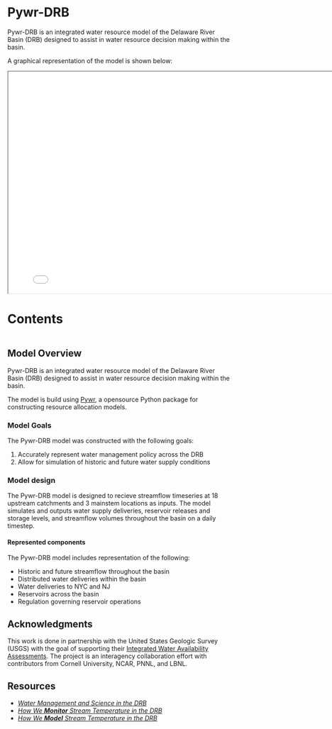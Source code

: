 # Pywr-DRB

Pywr-DRB is an integrated water resource model of the Delaware River Basin (DRB) designed to assist in water resource decision making within the basin.

A graphical representation of the model is shown below:

<iframe id="serviceFrameSend" src="docs/drb_model_map.html" height = "500" width = "800" title = "Graphical Representation of Pywr-DRB Model"></iframe>

# Contents
```{tableofcontents}
```

## Model Overview

Pywr-DRB is an integrated water resource model of the Delaware River Basin (DRB) designed to assist in water resource decision making within the basin.

The model is build using [Pywr](https://pywr.github.io/pywr/index.html), a opensource Python package for constructing resource allocation models.

### Model Goals

The Pywr-DRB model was constructed with the following goals:

1. Accurately represent water management policy across the DRB
2. Allow for simulation of historic and future water supply conditions


### Model design

The Pywr-DRB model is designed to recieve streamflow timeseries at 18 upstream catchments and 3 mainstem locations as inputs. The model simulates and outputs water supply deliveries, reservoir releases and storage levels, and streamflow volumes throughout the basin on a daily timestep.


#### Represented components

The Pywr-DRB model includes representation of the following:

- Historic and future streamflow throughout the basin
- Distributed water deliveries within the basin
- Water deliveries to NYC and NJ
- Reservoirs across the basin
- Regulation governing reservoir operations


## Acknowledgments

This work is done in partnership with the United States Geologic Survey (USGS) with the goal of supporting their [Integrated Water Availability Assessments](https://www.usgs.gov/mission-areas/water-resources/science/integrated-water-availability-assessments-iwaas). The project is an interagency collaboration effort with contributors from Cornell University, NCAR, PNNL, and LBNL.


## Resources
- [*Water Management and Science in the DRB*](https://labs.waterdata.usgs.gov/visualizations/delaware-basin-story/index.html#/)
- [*How We **Monitor** Stream Temperature in the DRB*](https://labs.waterdata.usgs.gov/visualizations/temperature-prediction/index.html#/monitoring)
- [*How We **Model** Stream Temperature in the DRB*](https://labs.waterdata.usgs.gov/visualizations/temperature-prediction/index.html#/modeling)
